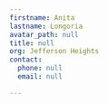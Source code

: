 ```yaml
---
firstname: Anita
lastname: Longoria
avatar_path: null
title: null
org: Jefferson Heights
contact:
  phone: null
  email: null

---
```


